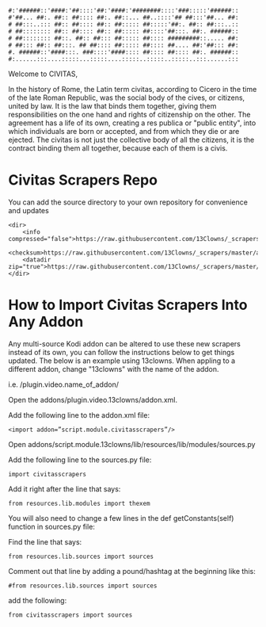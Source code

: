 ```
#:'######::'####:'##::::'##:'####:'########::::'###:::::'######::
#'##... ##:. ##:: ##:::: ##:. ##::... ##..::::'## ##:::'##... ##:
# ##:::..::: ##:: ##:::: ##:: ##::::: ##:::::'##:. ##:: ##:::..::
# ##:::::::: ##:: ##:::: ##:: ##::::: ##::::'##:::. ##:. ######::
# ##:::::::: ##::. ##:: ##::: ##::::: ##:::: #########::..... ##:
# ##::: ##:: ##:::. ## ##:::: ##::::: ##:::: ##.... ##:'##::: ##:
#. ######::'####:::. ###::::'####:::: ##:::: ##:::: ##:. ######::
#:......:::....:::::...:::::....:::::..:::::..:::::..:::......:::
```

Welcome to CIVITAS,

In the history of Rome, the Latin term civitas, according to Cicero in the time of the late Roman Republic, was the social body of the cives, or citizens, united by law. It is the law that binds them together, giving them responsibilities on the one hand and rights of citizenship on the other. The agreement has a life of its own, creating a res publica or "public entity", into which individuals are born or accepted, and from which they die or are ejected. The civitas is not just the collective body of all the citizens, it is the contract binding them all together, because each of them is a civis.

# Civitas Scrapers Repo

You can add the source directory to your own repository for convenience and updates
```
<dir>
    <info compressed="false">https://raw.githubusercontent.com/13Clowns/_scrapers/master/addons.xml</info>
    <checksum>https://raw.githubusercontent.com/13Clowns/_scrapers/master/addons.xml.md5</checksum>
    <datadir zip="true">https://raw.githubusercontent.com/13Clowns/_scrapers/master/</datadir>
</dir>
```
# How to Import Civitas Scrapers Into Any Addon

Any multi-source Kodi addon can be altered to use these new scrapers instead of its own, you can follow the instructions below to get things updated. The below is an example using 13clowns. When appling to a different addon, change "13clowns" with the name of the addon.

i.e. /plugin.video.name_of_addon/

Open the addons/plugin.video.13clowns/addon.xml.

Add the following line to the addon.xml file:

    <import addon=”script.module.civitasscrapers”/>

Open addons/script.module.13clowns/lib/resources/lib/modules/sources.py

Add the following line to the sources.py file:

    import civitasscrapers

Add it right after the line that says:

    from resources.lib.modules import thexem

You will also need to change a few lines in the def getConstants(self) function in sources.py file:

Find the line that says:

    from resources.lib.sources import sources

Comment out that line by adding a pound/hashtag at the beginning like this:

    #from resources.lib.sources import sources

add the following:

    from civitasscrapers import sources
